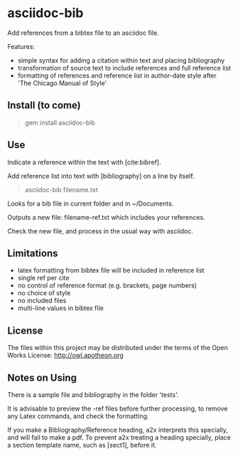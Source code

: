 # asciidoc-bib 

Add references from a bibtex file to an asciidoc file.

Features:

- simple syntax for adding a citation within text and placing bibliography
- transformation of source text to include references and full reference list
- formatting of references and reference list in author-date style after 'The 
Chicago Manual of Style'

## Install (to come)

 > gem install asciidoc-bib

## Use 

Indicate a reference within the text with [cite:bibref].

Add reference list into text with [bibliography] on a line by itself.

 > asciidoc-bib filename.txt

Looks for a bib file in current folder and in ~/Documents.

Outputs a new file: filename-ref.txt
which includes your references.  

Check the new file, and process in the usual way with asciidoc.

## Limitations

- latex formatting from bibtex file will be included in reference list
- single ref per cite
- no control of reference format (e.g. brackets, page numbers)
- no choice of style
- no included files
- multi-line values in bibtex file

## License

The files within this project may be distributed under the terms of 
the Open Works License: http://owl.apotheon.org

## Notes on Using

There is a sample file and bibliography in the folder 'tests'.

It is advisable to preview the -ref files before further processing, 
to remove any Latex commands, and check the formatting.

If you make a Bibliography/Reference heading, a2x interprets this specially,
and will fail to make a pdf. To prevent a2x treating a heading specially, place
a section template name, such as [sect1], before it. 


